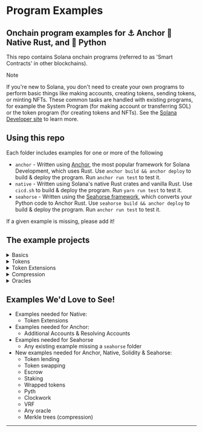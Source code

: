 # Program Examples

## Onchain program examples for :anchor: Anchor :crab: Native Rust, and :snake: Python

This repo contains Solana onchain programs (referred to as 'Smart Contracts' in other blockchains).

> [!NOTE]
> If you're new to Solana, you don't need to create your own programs to perform basic things like making accounts, creating tokens, sending tokens, or minting NFTs. These common tasks are handled with existing programs, for example the System Program (for making account or transferring SOL) or the token program (for creating tokens and NFTs). See the [Solana Developer site](https://solana.com/developers) to learn more.

## Using this repo

Each folder includes examples for one or more of the following

- `anchor` - Written using [Anchor](https://www.anchor-lang.com/), the most popular framework for Solana Development, which uses Rust. Use `anchor build && anchor deploy` to build & deploy the program. Run `anchor run test` to test it.
- `native` - Written using Solana's native Rust crates and vanilla Rust. Use `cicd.sh` to build & deploy the program. Run `yarn run test` to test it.
- `seahorse` - Written using the [Seahorse framework](https://seahorse-lang.org/), which converts your Python code to Anchor Rust. Use `seahorse build && anchor deploy` to build & deploy the program. Run `anchor run test` to test it.

If a given example is missing, please add it!

## The example projects

<details>
  <summary>Basics</summary>

#### account-data

Store and retrieve data using Solana accounts.

[anchor](./basics/account-data/anchor), [native](./basics/account-data/native)

#### checking-accounts

[Check that the accounts provided in incoming instructions meet particular criteria.](./basics/checking-accounts/README.md)

[anchor](./basics/checking-accounts/anchor), [native](./basics/checking-accounts/native)

#### close-account

Close an account and get the Lamports back.

[anchor](./basics/close-account/anchor), [native](./basics/close-account/native)

#### counter

[Use a PDA to store global state, making a counter that increments when called.](./basics/counter/README.md)

[anchor](./basics/counter/anchor), [native](./basics/counter/native), [seahorse](./basics/counter/seahorse)

#### create-account

[Make new accounts on the blockchain.](./basics/create-account/README.md)

[anchor](./basics/create-account/anchor), [native](./basics/create-account/native)

#### cross-program-invocation

[Invoke an instruction handler from one onchain program in another onchain program.](./basics/cross-program-invocation/README.md)

[anchor](./basics/cross-program-invocation/anchor), [native](./basics/cross-program-invocation/native)

#### favorites

Save and update per-user state on the blockchain, ensuring users can only update their own information.

[anchor](./basics/favorites/anchor)

#### hello-solana

[Hello World on Solana! A minimal program that logs a greeting.](./basics/hello-solana/README.md)

[anchor](./basics/hello-solana/anchor), [native](./basics/hello-solana/native), [seahorse](./basics/hello-solana/seahorse)

#### pda-rent-payer

[Use a PDA to pay the rent for the creation of a new account.](./basics/pda-rent-payer/README.md)

[anchor](./basics/pda-rent-payer/anchor), [native](./basics/pda-rent-payer/native)

#### processing-instructions

[Add parameters to an instruction handler and use them.](./basics/processing-instructions/README.md)

[anchor](./basics/processing-instructions/anchor), [native](./basics/processing-instructions/native)

#### program-derived-addresses

Store and retrieve state in Solana.

[anchor](./basics/program-derived-addresses/anchor), [native](./basics/program-derived-addresses/native)

#### realloc

How to store state that changes size in Solana.

[anchor](./basics/realloc/anchor), [native](./basics/realloc/native)

#### rent

[Determine the necessary minimum rent by calculating an account's size.](./basics/rent/README.md)

[anchor](./basics/rent/anchor), [native](./basics/rent/native)

#### repository-layout

[Layout larger Solana onchain programs.](./basics/repository-layout/README.md)

[anchor](./basics/repository-layout/anchor), [native](./basics/repository-layout/native)

#### transfer-sol

[Send SOL between two accounts.](./basics/transfer-sol/README.md)

[anchor](./basics/transfer-sol/anchor), [native](./basics/transfer-sol/native), [seahorse](./basics/transfer-sol/seahorse)

</details>
<details>
  <summary>Tokens</summary>

#### create-token

[Create a token on Solana with a token symbol and icon.](./tokens/create-token/README.md)

[anchor](./tokens/create-token/anchor), [native](./tokens/create-token/native)

#### escrow

Allow two users to swap digital assets with each other, each getting 100% of what the other has offered due to the power of decentralization!

[anchor](./tokens/escrow/anchor)

#### nft-minter

[Mint an NFT from inside your own onchain program using the Token and Metaplex Token Metadata programs.](./tokens/nft-minter/README.md) Reminder: you don't need your own program just to mint an NFT, see the note at the top of this README.

[anchor](./tokens/nft-minter/anchor), [native](./tokens/nft-minter/native)

#### pda-mint-authority

[Mint a Token from inside your own onchain program using the Token program.](./tokens/pda-mint-authority/README.md) Reminder: you don't need your own program just to mint an NFT, see the note at the top of this README.

[anchor](./tokens/pda-mint-authority/anchor), [native](./tokens/pda-mint-authority/native)

#### spl-token-minter

[Mint a Token from inside your own onchain program using the Token program.](./tokens/spl-token-minter/README.md) Reminder: you don't need your own program just to mint an NFT, see the note at the top of this README.

[anchor](./tokens/spl-token-minter/anchor), [native](./tokens/spl-token-minter/native)

#### token-swap

[Create liquidity pools to allow trading of new digital assets and allows users that provide liquidity to be rewarded by creating an Automated Market Maker.](./tokens/token-swap/README.md)

[anchor](./tokens/token-swap/anchor)

#### transfer-tokens

[Transfer tokens between accounts](./tokens/transfer-tokens/README.md)

[anchor](./tokens/transfer-tokens/anchor), [native](./tokens/transfer-tokens/native), [seahorse](./tokens/transfer-tokens/seahorse)

</details>

<details>

  <summary>Token Extensions</summary>

#### basics

Create token mints, mint tokens, and transferr tokens using Token Extensions.

[anchor](./tokens/token-2022/basics/anchor)

#### cpi-guard

Enable CPI guard to prevents certain token action from occurring within CPI (Cross-Program Invocation).

[anchor](./tokens/token-2022/cpi-guard/anchor)

#### default-account-state

Create new token accounts that are frozen by default.

[anchor](./tokens/token-2022/default-account-state/anchor), [native](./tokens/token-2022/default-account-state/native)

#### group

Create tokens that belong to larger groups of tokens using the Group Pointer extension.

[anchor](./tokens/token-2022/group/anchor)

#### immutable-owner

Create tokens whose owning program cannot be changed.

[anchor](./tokens/token-2022/immutable-owner/anchor)

#### interest-bearing

Create tokens that show an 'interest' calculation.

[anchor](./tokens/token-2022/interest-bearing/anchor)

#### memo-transfer

Create tokens where transfers must have a memo describing the transaction attached.

[anchor](./tokens/token-2022/memo-transfer/anchor)

#### metadata

Create tokens that store their onchain metadata inside the token mint, without needing to use or pay for additional programs.

[anchor](./tokens/token-2022/metadata/anchor)

#### mint-close-authority

Allow a designated account to close a Mint.

[anchor](./tokens/token-2022/mint-close-authority/anchor), [native](./tokens/token-2022/mint-close-authority/native)

#### multiple-extensions

Use multiple Token Extensions at once.

[native](./tokens/token-2022/multiple-extensions/native)

#### non-transferable

Create tokens that cannot be transferred.

[anchor](./tokens/token-2022/non-transferable/anchor), [native](./tokens/token-2022/non-transferable/native)

#### permanent-delegate

Create tokens that remain under the control of an account, even when transferred elsewhere.

[anchor](./tokens/token-2022/permanent-delegate/anchor)

#### transfer-fee

Create tokens

[anchor](./tokens/token-2022/transfer-fee/anchor), [native](./tokens/token-2022/transfer-fee/native)

</details>
<details>

<summary>Compression</summary>

#### cnft-burn

Burn compressed NFTs.

[anchor](./compression/cnft-burn/anchor)

#### cnft-vault

Store Metaplex compressed NFTs inside a PDA.

[anchor](./compression/cnft-vault/anchor)

#### cutils

Work with Metaplex compressed NFTs.

[anchor](./compression/cutils/anchor)

</details>

<details>

<summary>Oracles</summary>

#### pyth

Use a data source for offchain data (called an Oracle) to perform activities onchain.

[anchor](./oracles/pyth/anchor), [seahorse](./oracles/pyth/seahorse)

</details>

## Examples We'd Love to See!

- Examples needed for Native:
  - Token Extensions
- Examples needed for Anchor:
  - Additional Accounts & Resolving Accounts
- Examples needed for Seahorse
  - Any existing example missing a `seahorse` folder
- New examples needed for Anchor, Native, Solidity & Seahorse:
  - Token lending
  - Token swapping
  - Escrow
  - Staking
  - Wrapped tokens
  - Pyth
  - Clockwork
  - VRF
  - Any oracle
  - Merkle trees (compression)

---
